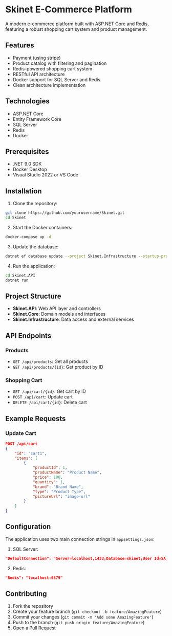 # Skinet E-Commerce Platform

A modern e-commerce platform built with ASP.NET Core and Redis, featuring a robust shopping cart system and product management.

## Features

- Payment (using stripe)
- Product catalog with filtering and pagination
- Redis-powered shopping cart system
- RESTful API architecture
- Docker support for SQL Server and Redis
- Clean architecture implementation

## Technologies

- ASP.NET Core
- Entity Framework Core
- SQL Server
- Redis
- Docker

## Prerequisites

- .NET 9.0 SDK
- Docker Desktop
- Visual Studio 2022 or VS Code

## Installation

1. Clone the repository:
```bash
git clone https://github.com/yourusername/Skinet.git
cd Skinet
```

2. Start the Docker containers:
```bash
docker-compose up -d
```

3. Update the database:
```bash
dotnet ef database update --project Skinet.Infrastructure --startup-project Skinet.API
```

4. Run the application:
```bash
cd Skinet.API
dotnet run
```

## Project Structure

- **Skinet.API**: Web API layer and controllers
- **Skinet.Core**: Domain models and interfaces
- **Skinet.Infrastructure**: Data access and external services

## API Endpoints

### Products
- `GET /api/products`: Get all products
- `GET /api/products/{id}`: Get product by ID

### Shopping Cart
- `GET /api/cart/{id}`: Get cart by ID
- `POST /api/cart`: Update cart
- `DELETE /api/cart/{id}`: Delete cart

## Example Requests

### Update Cart
```json
POST /api/cart
{
    "id": "cart1",
    "items": [
        {
            "productId": 1,
            "productName": "Product Name",
            "price": 100,
            "quantity": 1,
            "brand": "Brand Name",
            "type": "Product Type",
            "pictureUrl": "image-url"
        }
    ]
}
```

## Configuration

The application uses two main connection strings in `appsettings.json`:

1. SQL Server:
```json
"DefaultConnection": "Server=localhost,1433;Database=skinet;User Id=SA;Password=Password@1;TrustServerCertificate=True"
```

2. Redis:
```json
"Redis": "localhost:6379"
```

## Contributing

1. Fork the repository
2. Create your feature branch (`git checkout -b feature/AmazingFeature`)
3. Commit your changes (`git commit -m 'Add some AmazingFeature'`)
4. Push to the branch (`git push origin feature/AmazingFeature`)
5. Open a Pull Request

